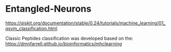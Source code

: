 # Entangled-Neurons
https://qiskit.org/documentation/stable/0.24/tutorials/machine_learning/01_qsvm_classification.html

Classic Peptides classification was developed based on the: https://dmnfarrell.github.io/bioinformatics/mhclearning
